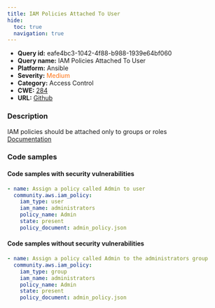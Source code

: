 ```yaml
---
title: IAM Policies Attached To User
hide:
  toc: true
  navigation: true
---
```


<style>
  .highlight .hll {
    background-color: #ff171742;
  }
  .md-content {
    max-width: 1100px;
    margin: 0 auto;
  }
</style>

-   **Query id:** eafe4bc3-1042-4f88-b988-1939e64bf060
-   **Query name:** IAM Policies Attached To User
-   **Platform:** Ansible
-   **Severity:** <span style="color:#ff7213">Medium</span>
-   **Category:** Access Control
-   **CWE:** <a href="https://cwe.mitre.org/data/definitions/284.html" onclick="newWindowOpenerSafe(event, 'https://cwe.mitre.org/data/definitions/284.html')">284</a>
-   **URL:** [Github](https://github.com/Checkmarx/kics/tree/master/assets/queries/ansible/aws/iam_policies_attached_to_user)

### Description
IAM policies should be attached only to groups or roles<br>
[Documentation](https://docs.ansible.com/ansible/latest/collections/community/aws/iam_policy_module.html)

### Code samples
#### Code samples with security vulnerabilities
```yaml title="Positive test num. 1 - yaml file" hl_lines="3"
- name: Assign a policy called Admin to user
  community.aws.iam_policy:
    iam_type: user
    iam_name: administrators
    policy_name: Admin
    state: present
    policy_document: admin_policy.json

```


#### Code samples without security vulnerabilities
```yaml title="Negative test num. 1 - yaml file"
- name: Assign a policy called Admin to the administrators group
  community.aws.iam_policy:
    iam_type: group
    iam_name: administrators
    policy_name: Admin
    state: present
    policy_document: admin_policy.json

```
